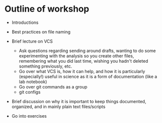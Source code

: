 # Outline of workshop #

* Introductions

* Best practices on file naming

* Brief lecture on VCS
    * Ask questions regarding sending around drafts, wanting to do
      some experimenting with the analysis so you create other files,
      remembering what you did last time, wishing you hadn't deleted
      something previously, etc.
    * Go over what VCS is, how it can help, and how it is particularly
      (especially!) useful in science as it is a form of
      documentation (like a lab notebook)
    * Go over git commands as a group
    * git configs

* Brief discussion on why it is important to keep things documented,
  organized, and in mainly plain text files/scripts

* Go into exercises
